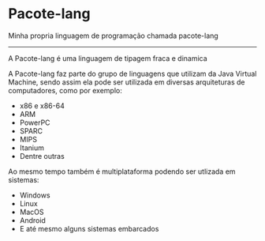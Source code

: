 # Pacote-lang
Minha propria linguagem de programação chamada pacote-lang

---

A Pacote-lang é uma linguagem de tipagem fraca e dinamica

A Pacote-lang faz parte do grupo de linguagens que utilizam da Java Virtual Machine, sendo assim ela pode ser utilizada em diversas arquiteturas de computadores, como por exemplo:
- x86 e x86-64
- ARM
- PowerPC
- SPARC
- MIPS
- Itanium
- Dentre outras

Ao mesmo tempo também é multiplataforma podendo ser utlizada em sistemas:
- Windows
- Linux
- MacOS
- Android
- E até mesmo alguns sistemas embarcados
